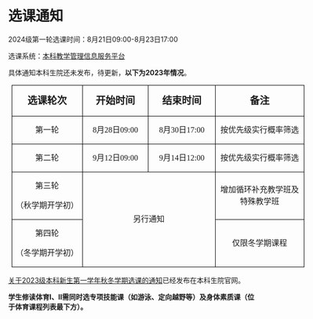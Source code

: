 # 选课通知

2024级第一轮选课时间：8月21日09:00-8月23日17:00

选课系统：[本科教学管理信息服务平台](http://zdbk.zju.edu.cn/)

具体通知本科生院还未发布，待更新，**以下为2023年情况**。

<table class="MsoNormalTable" border="1" cellspacing="0" cellpadding="0" width="895" style="width:597px;border:none;margin-left:7px;"><tbody><tr style="mso-yfti-irow:0;mso-yfti-firstrow:yes;height:1.0cm"><td width="215" style="width:143px;border:solid #000 1px;padding:0cm 7px 0cm 7px;height:1.0cm"><p class="MsoNormal" style="text-align:center;line-height:150%;mso-pagination:widow-orphan;layout-grid-mode:char;text-align:center;"><strong><span style="font-size:20px;line-height:150%;font-family:仿宋;">选课轮次</span></strong></p></td><td width="199" style="width:132px;border:solid #000 1px;border-left:none;mso-border-left-alt:solid #000 1px;padding:0cm 7px 0cm 7px;height:1.0cm"><p class="MsoNormal" style="text-align:center;line-height:150%;mso-pagination:widow-orphan;layout-grid-mode:char;text-align:center;"><strong><span style="font-size:20px;line-height:150%;font-family:仿宋;">开始时间</span></strong></p></td><td width="201" style="width:134px;border:solid #000 1px;border-left:none;mso-border-left-alt:solid #000 1px;padding:0cm 7px 0cm 7px;height:1.0cm"><p class="MsoNormal" style="text-align:center;line-height:150%;mso-pagination:widow-orphan;layout-grid-mode:char;text-align:center;"><strong><span style="font-size:20px;line-height:150%;font-family:仿宋;">结束时间</span></strong></p></td><td width="281" style="width:188px;border:solid #000 1px;border-left:none;mso-border-left-alt:solid #000 1px;padding:0cm 7px 0cm 7px;height:1.0cm"><p class="MsoNormal" style="text-align:center;line-height:150%;mso-pagination:widow-orphan;layout-grid-mode:char;text-align:center;"><strong><span style="font-size:20px;line-height:150%;font-family:仿宋;">备注</span></strong></p></td></tr><tr style="mso-yfti-irow:1;height:1.0cm"><td width="215" style="width:143px;border:solid #000 1px;border-top:none;mso-border-top-alt:solid #000 1px;padding:0cm 7px 0cm 7px;height:1.0cm"><p class="MsoNormal" style="text-align:center;line-height:150%;mso-pagination:widow-orphan;layout-grid-mode:char;text-align:center;"><span style="font-size:16px;line-height:150%;font-family:仿宋;">第一轮</span></p></td><td width="199" style="width:132px;border-top:none;border-left:none;border-bottom:solid #000 1px;border-right:solid #000 1px;mso-border-top-alt:solid #000 1px;mso-border-left-alt:solid #000 1px;padding:0cm 7px 0cm 7px;height:1.0cm"><p class="MsoNormal" style="text-align:center;line-height:150%;mso-pagination:widow-orphan;layout-grid-mode:char;text-align:center;"><span lang="EN-US" style="font-size:16px;line-height:150%;font-family:仿宋;">8</span><span style="font-size:16px;line-height:150%;font-family:仿宋;">月<span lang="EN-US">28</span>日<span lang="EN-US">09:00</span></span></p></td><td width="201" style="width:134px;border-top:none;border-left:none;border-bottom:solid #000 1px;border-right:solid #000 1px;mso-border-top-alt:solid #000 1px;mso-border-left-alt:solid #000 1px;padding:0cm 7px 0cm 7px;height:1.0cm"><p class="MsoNormal" style="text-align:center;line-height:150%;mso-pagination:widow-orphan;layout-grid-mode:char;text-align:center;"><span lang="EN-US" style="font-size:16px;line-height:150%;font-family:仿宋;">8</span><span style="font-size:16px;line-height:150%;font-family:仿宋;">月<span lang="EN-US">30</span>日<span lang="EN-US">17:00</span></span></p></td><td width="281" style="width:188px;border-top:none;border-left:none;border-bottom:solid #000 1px;border-right:solid #000 1px;mso-border-top-alt:solid #000 1px;mso-border-left-alt:solid #000 1px;padding:0cm 7px 0cm 7px;height:1.0cm"><p class="MsoNormal" style="text-align:center;line-height:150%;mso-pagination:widow-orphan;layout-grid-mode:char;text-align:center;"><span style="font-size:16px;line-height:150%;font-family:仿宋;">按优先级实行概率筛选</span></p></td></tr><tr style="mso-yfti-irow:2;height:1.0cm"><td width="215" style="width:143px;border:solid #000 1px;border-top:none;mso-border-top-alt:solid #000 1px;padding:0cm 7px 0cm 7px;height:1.0cm"><p class="MsoNormal" style="text-align:center;line-height:150%;mso-pagination:widow-orphan;layout-grid-mode:char;text-align:center;"><span style="font-size:16px;line-height:150%;font-family:仿宋;">第二轮</span></p></td><td width="199" style="width:132px;border-top:none;border-left:none;border-bottom:solid #000 1px;border-right:solid #000 1px;mso-border-top-alt:solid #000 1px;mso-border-left-alt:solid #000 1px;padding:0cm 7px 0cm 7px;height:1.0cm"><p class="MsoNormal" style="text-align:center;line-height:150%;mso-pagination:widow-orphan;layout-grid-mode:char;text-align:center;"><span lang="EN-US" style="font-size:16px;line-height:150%;font-family:仿宋;">9</span><span style="font-size:16px;line-height:150%;font-family:仿宋;">月<span lang="EN-US">12</span>日<span lang="EN-US">09:00</span></span></p></td><td width="201" style="width:134px;border-top:none;border-left:none;border-bottom:solid #000 1px;border-right:solid #000 1px;mso-border-top-alt:solid #000 1px;mso-border-left-alt:solid #000 1px;padding:0cm 7px 0cm 7px;height:1.0cm"><p class="MsoNormal" style="text-align:center;line-height:150%;mso-pagination:widow-orphan;layout-grid-mode:char;text-align:center;"><span lang="EN-US" style="font-size:16px;line-height:150%;font-family:仿宋;">9</span><span style="font-size:16px;line-height:150%;font-family:仿宋;">月<span lang="EN-US">14</span>日<span lang="EN-US">12:00</span></span></p></td><td width="281" style="width:188px;border-top:none;border-left:none;border-bottom:solid #000 1px;border-right:solid #000 1px;mso-border-top-alt:solid #000 1px;mso-border-left-alt:solid #000 1px;padding:0cm 7px 0cm 7px;height:1.0cm"><p class="MsoNormal" style="text-align:center;line-height:150%;mso-pagination:widow-orphan;layout-grid-mode:char;text-align:center;"><span style="font-size:16px;line-height:150%;font-family:仿宋;">按优先级实行概率筛选</span></p></td></tr><tr style="mso-yfti-irow:3;height:2.0cm"><td width="215" style="width:143px;border:solid #000 1px;border-top:none;mso-border-top-alt:solid #000 1px;padding:0cm 7px 0cm 7px;height:2.0cm"><p class="MsoNormal" style="text-align:center;line-height:150%;mso-pagination:widow-orphan;layout-grid-mode:char;text-align:center;"><span style="font-size:16px;line-height:150%;font-family:仿宋;">第三轮</span></p><p class="MsoNormal" style="text-align:center;line-height:150%;mso-pagination:widow-orphan;layout-grid-mode:char;text-align:center;"><span style="font-size:16px;line-height:150%;font-family:仿宋;">（秋学期开学初）</span></p></td><td width="399" colspan="2" rowspan="2" style="width:266px;border-top:none;border-left:none;border-bottom:solid #000 1px;border-right:solid #000 1px;mso-border-top-alt:solid #000 1px;mso-border-left-alt:solid #000 1px;padding:0cm 7px 0cm 7px;height:2.0cm"><p class="MsoNormal" style="text-align:center;line-height:150%;mso-pagination:widow-orphan;layout-grid-mode:char;text-align:center;"><span style="font-size:16px;line-height:150%;font-family:仿宋;">另行通知</span></p></td><td width="281" style="width:188px;border-top:none;border-left:none;border-bottom:solid #000 1px;border-right:solid #000 1px;mso-border-top-alt:solid #000 1px;mso-border-left-alt:solid #000 1px;padding:0cm 7px 0cm 7px;height:2.0cm"><p class="MsoNormal" style="text-align:center;line-height:150%;mso-pagination:widow-orphan;layout-grid-mode:char;text-align:center;"><span style="font-size:16px;line-height:150%;font-family:仿宋;">增加循环补充教学班及特殊教学班</span></p></td></tr><tr style="mso-yfti-irow:4;mso-yfti-lastrow:yes;height:1.0cm"><td width="215" style="width:143px;border:solid #000 1px;border-top:none;mso-border-top-alt:solid #000 1px;padding:0cm 7px 0cm 7px;height:1.0cm"><p class="MsoNormal" style="text-align:center;line-height:150%;mso-pagination:widow-orphan;layout-grid-mode:char;text-align:center;"><span style="font-size:16px;line-height:150%;font-family:仿宋;">第四轮</span></p><p class="MsoNormal" style="text-align:center;line-height:150%;mso-pagination:widow-orphan;layout-grid-mode:char;text-align:center;"><span style="font-size:16px;line-height:150%;font-family:仿宋;">（冬学期开学初）</span></p></td><td width="281" style="width:188px;border-top:none;border-left:none;border-bottom:solid #000 1px;border-right:solid #000 1px;mso-border-top-alt:solid #000 1px;mso-border-left-alt:solid #000 1px;padding:0cm 7px 0cm 7px;height:1.0cm"><p class="MsoNormal" style="text-align:center;line-height:150%;mso-pagination:widow-orphan;layout-grid-mode:char;text-align:center;"><span style="font-size:16px;line-height:150%;font-family:仿宋;">仅限冬学期课程</span></p></td></tr></tbody></table>


[关于2023级本科新生第一学年秋冬学期选课的通知](http://bksy.zju.edu.cn/2023/0805/c28418a2787833/page.htm)已经发布在本科生院官网。

**学生修读体育Ⅰ、Ⅱ需同时选专项技能课（如游泳、定向越野等）及身体素质课（位于体育课程列表最下方）。**
